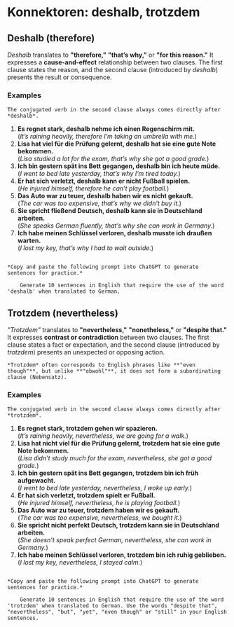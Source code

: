 # Konnektoren: deshalb, trotzdem

## Deshalb (therefore)

*Deshalb* translates to **"therefore,"** **"that’s why,"** or **"for this reason."** It expresses a **cause-and-effect** relationship between two clauses. The first clause states the reason, and the second clause (introduced by *deshalb*) presents the result or consequence.

### Examples

```{important}
The conjugated verb in the second clause always comes directly after *deshalb*.
```

1. **Es regnet stark, deshalb nehme ich einen Regenschirm mit.**  
(*It’s raining heavily, therefore I’m taking an umbrella with me.*)
2. **Lisa hat viel für die Prüfung gelernt, deshalb hat sie eine gute Note bekommen.**  
(*Lisa studied a lot for the exam, that’s why she got a good grade.*)
3. **Ich bin gestern spät ins Bett gegangen, deshalb bin ich heute müde.**  
(*I went to bed late yesterday, that’s why I’m tired today.*)
4. **Er hat sich verletzt, deshalb kann er nicht Fußball spielen.**  
(*He injured himself, therefore he can’t play football.*)
5. **Das Auto war zu teuer, deshalb haben wir es nicht gekauft.**  
(*The car was too expensive, that’s why we didn’t buy it.*)
6. **Sie spricht fließend Deutsch, deshalb kann sie in Deutschland arbeiten.**  
(*She speaks German fluently, that’s why she can work in Germany.*)
7. **Ich habe meinen Schlüssel verloren, deshalb musste ich draußen warten.**  
(*I lost my key, that’s why I had to wait outside.*)

```{admonition} Let's Practice!

*Copy and paste the following prompt into ChatGPT to generate sentences for practice.*

    Generate 10 sentences in English that require the use of the word 'deshalb' when translated to German.
```

## Trotzdem (nevertheless)

*"Trotzdem"* translates to **"nevertheless,"** **"nonetheless,"** or **"despite that."** It expresses **contrast or contradiction** between two clauses. The first clause states a fact or expectation, and the second clause (introduced by *trotzdem*) presents an unexpected or opposing action.

```{note}
*Trotzdem* often corresponds to English phrases like **"even though"**, but unlike **"obwohl"**, it does not form a subordinating clause (Nebensatz).
```

### Examples

```{important}
The conjugated verb in the second clause always comes directly after *trotzdem*.
```

1. **Es regnet stark, trotzdem gehen wir spazieren.**  
(*It’s raining heavily, nevertheless, we are going for a walk.*)
2. **Lisa hat nicht viel für die Prüfung gelernt, trotzdem hat sie eine gute Note bekommen.**  
(*Lisa didn’t study much for the exam, nevertheless, she got a good grade.*)
3. **Ich bin gestern spät ins Bett gegangen, trotzdem bin ich früh aufgewacht.**  
(*I went to bed late yesterday, nevertheless, I woke up early.*)
4. **Er hat sich verletzt, trotzdem spielt er Fußball.**  
(*He injured himself, nevertheless, he is playing football.*)
5. **Das Auto war zu teuer, trotzdem haben wir es gekauft.**  
(*The car was too expensive, nevertheless, we bought it.*)
6. **Sie spricht nicht perfekt Deutsch, trotzdem kann sie in Deutschland arbeiten.**  
(*She doesn’t speak perfect German, nevertheless, she can work in Germany.*)
7. **Ich habe meinen Schlüssel verloren, trotzdem bin ich ruhig geblieben.**  
(*I lost my key, nevertheless, I stayed calm.*)

```{admonition} Let's Practice!

*Copy and paste the following prompt into ChatGPT to generate sentences for practice.*

    Generate 10 sentences in English that require the use of the word 'trotzdem' when translated to German. Use the words "despite that", "nevertheless", "but", "yet", "even though" or "still" in your English sentences.
```